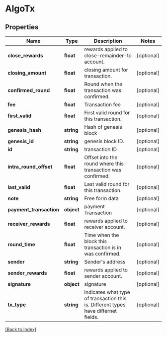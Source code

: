 # AlgoTx

## Properties

Name | Type | Description | Notes
------------ | ------------- | ------------- | -------------
**close_rewards** | **float** | rewards applied to close-remainder-to account. | [optional]
**closing_amount** | **float** | closing amount for transaction. | [optional]
**confirmed_round** | **float** | Round when the transaction was confirmed. | [optional]
**fee** | **float** | Transaction fee | [optional]
**first_valid** | **float** | First valid round for this transaction. | [optional]
**genesis_hash** | **string** | Hash of genesis block | [optional]
**genesis_id** | **string** | genesis block ID. | [optional]
**id** | **string** | transaction ID | [optional]
**intra_round_offset** | **float** | Offset into the round where this transaction was confirmed. | [optional]
**last_valid** | **float** | Last valid round for this transaction. | [optional]
**note** | **string** | Free form data | [optional]
**payment_transaction** | **object** | payment Transaction | [optional]
**receiver_rewards** | **float** | rewards applied to receiver account. | [optional]
**round_time** | **float** | Time when the block this transaction is in was confirmed. | [optional]
**sender** | **string** | Sender's address | [optional]
**sender_rewards** | **float** | rewards applied to sender account. | [optional]
**signature** | **object** | signature | [optional]
**tx_type** | **string** | indicates what type of transaction this is. Different types have differnet fields. | [optional]

[[Back to Index]](../index.md)
